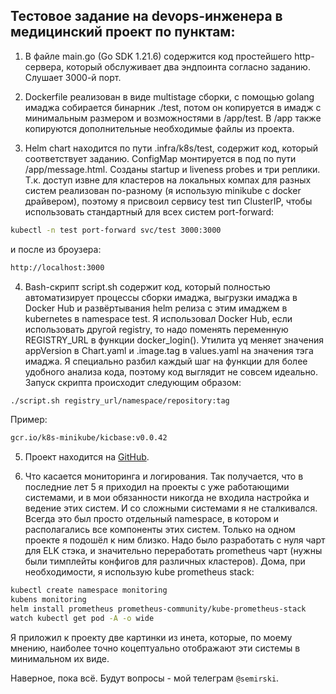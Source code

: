## Тестовое задание на devops-инженера в медицинский проект по пунктам:

1. В файле main.go (Go SDK 1.21.6) содержится код простейшего http-сервера, который обслуживает два эндпоинта согласно заданию. Слушает 3000-й порт.

2. Dockerfile реализован в виде multistage сборки, с помощью golang имаджа собирается бинарник ./test, потом он копируется в имадж с минимальным размером и возможностями в /app/test. В /app также копируются дополнительные необходимые файлы из проекта.

3. Helm chart находится по пути .infra/k8s/test, содержит код, который соответствует заданию. ConfigMap монтируется в под по пути /app/message.html. Созданы startup и liveness probes и три реплики. Т.к. доступ извне для кластеров на локальных компах для разных систем реализован по-разному (я использую minikube с docker драйвером), поэтому я присвоил сервису test тип ClusterIP, чтобы использовать стандартный для всех систем port-forward:
```sh
kubectl -n test port-forward svc/test 3000:3000
```
и после из броузера:
```sh
http://localhost:3000
```

4. Bash-скрипт script.sh содержит код, который полностью автоматизирует процессы сборки имаджа, выгрузки имаджа в Docker Hub и развёртывания helm релиза с этим имаджем в kubernetes в namespace test. Я использовал Docker Hub, если использовать другой registry, то надо поменять переменную REGISTRY_URL в функции docker_login(). Утилита yq меняет значения appVersion в Chart.yaml и .image.tag в values.yaml на значения тэга имаджа. Я специально разбил каждый шаг на функции для более удобного анализа кода, поэтому код выглядит не совсем идеально. Запуск скрипта происходит следующим образом:

```sh
./script.sh registry_url/namespace/repository:tag
```
Пример:
```sh
gcr.io/k8s-minikube/kicbase:v0.0.42
```
5. Проект находится на [GitHub](https://github.com/semirski/web-test).

6. Что касается мониторинга и логирования. Так получается, что в последние лет 5 я приходил на проекты с уже работающими системами, и в мои обязанности никогда не входила настройка и ведение этих систем. И со сложными системами я не сталкивался. Всегда это был просто отдельный namespace, в котором и располагались все компоненты этих систем. Только на одном проекте я подошёл к ним близко. Надо было разработать с нуля чарт для ELK стэка, и значительно переработать prometheus чарт (нужны были тимплейты конфигов для различных кластеров). Дома, при необходимости, я использую kube prometheus stack:
```sh
kubectl create namespace monitoring
kubens monitoring
helm install prometheus prometheus-community/kube-prometheus-stack
watch kubectl get pod -A -o wide
```
Я приложил к проекту две картинки из инета, которые, по моему мнению, наиболее точно коцептуально отображают эти системы в минимальном их виде.

Наверное, пока всё. Будут вопросы - мой телеграм `@semirski`.